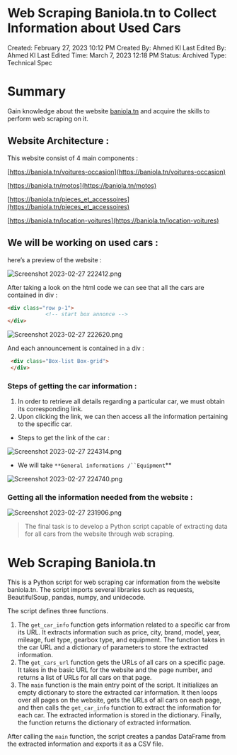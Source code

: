# Web Scraping Baniola.tn to Collect Information about Used Cars

Created: February 27, 2023 10:12 PM
Created By: Ahmed Kl
Last Edited By: Ahmed Kl
Last Edited Time: March 7, 2023 12:18 PM
Status: Archived
Type: Technical Spec

# Summary

Gain knowledge about the website [baniola.tn](http://baniola.tn/) and acquire the skills to perform web scraping on it.

## Website Architecture :

This website consist of 4 main components :

[https://baniola.tn/voitures-occasion](https://baniola.tn/voitures-occasion)

[https://baniola.tn/motos](https://baniola.tn/motos)

[https://baniola.tn/pieces_et_accessoires](https://baniola.tn/pieces_et_accessoires)

[https://baniola.tn/location-voitures](https://baniola.tn/location-voitures)

## We will be working on used cars :

here’s a preview of the website :

![Screenshot 2023-02-27 222412.png](Web%20Scraping%20Baniola%20tn%20to%20Collect%20Information%20abo%202b1a8f5232f14dd0b7e192518558690a/Screenshot_2023-02-27_222412.png)

After taking a look on the html code we can see that all the cars are contained in div :

```html
<div class="row p-1">
			<!-- start box annonce -->
</div>
```

![Screenshot 2023-02-27 222620.png](Web%20Scraping%20Baniola%20tn%20to%20Collect%20Information%20abo%202b1a8f5232f14dd0b7e192518558690a/Screenshot_2023-02-27_222620.png)

And each announcement is contained in a div :

```html
 <div class="Box-list Box-grid">
 </div> 
```

### Steps of getting the car information :

1. In order to retrieve all details regarding a particular car, we must obtain its corresponding link.
2. Upon clicking the link, we can then access all the information pertaining to the specific car.
- Steps to get the link of the car :

![Screenshot 2023-02-27 224314.png](Web%20Scraping%20Baniola%20tn%20to%20Collect%20Information%20abo%202b1a8f5232f14dd0b7e192518558690a/Screenshot_2023-02-27_224314.png)

- We will take `**General informations /``Equipment`**

![Screenshot 2023-02-27 224740.png](Web%20Scraping%20Baniola%20tn%20to%20Collect%20Information%20abo%202b1a8f5232f14dd0b7e192518558690a/Screenshot_2023-02-27_224740.png)

### Getting all the information needed from the website :

![Screenshot 2023-02-27 231906.png](Web%20Scraping%20Baniola%20tn%20to%20Collect%20Information%20abo%202b1a8f5232f14dd0b7e192518558690a/Screenshot_2023-02-27_231906.png)

> The final task is to develop a Python script capable of extracting data for all cars from the website through web scraping.
> 

# Web Scraping Baniola.tn

This is a Python script for web scraping car information from the website baniola.tn. The script imports several libraries such as requests, BeautifulSoup, pandas, numpy, and unidecode.

The script defines three functions.

1. The `get_car_info` function gets information related to a specific car from its URL. It extracts information such as price, city, brand, model, year, mileage, fuel type, gearbox type, and equipment. The function takes in the car URL and a dictionary of parameters to store the extracted information.
2. The `get_cars_url` function gets the URLs of all cars on a specific page. It takes in the basic URL for the website and the page number, and returns a list of URLs for all cars on that page.
3. The `main` function is the main entry point of the script. It initializes an empty dictionary to store the extracted car information. It then loops over all pages on the website, gets the URLs of all cars on each page, and then calls the `get_car_info` function to extract the information for each car. The extracted information is stored in the dictionary. Finally, the function returns the dictionary of extracted information.

After calling the `main` function, the script creates a pandas DataFrame from the extracted information and exports it as a CSV file.
